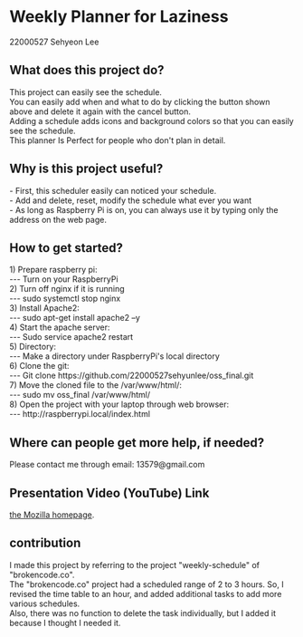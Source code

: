 # Weekly Planner for Laziness

22000527 Sehyeon Lee

<h2>What does this project do?</h3>
This project can easily see the schedule.<br>
You can easily add when and what to do by clicking the button shown above and delete it again with the cancel button.<br>
Adding a schedule adds icons and background colors so that you can easily see the schedule.<br>
This planner Is Perfect for people who don't plan in detail.<br>

<h2>Why is this project useful?</h3> 
- First, this scheduler easily can noticed your schedule.<br>
- Add and delete, reset, modify the schedule what ever you want<br>
- As long as Raspberry Pi is on, you can always use it by typing only the address on the web page.<br>
<h2>How to get started? </h3>
<div>
1) Prepare raspberry pi: <br>--- Turn on your RaspberryPi<br>
2) Turn off nginx if it is running <br>---   sudo systemctl stop nginx<br>
3) Install Apache2:<br>---  sudo apt-get install apache2 –y<br>
4) Start the apache server:<br>---   Sudo service apache2 restart<br>
5) Directory:<br>---    Make a directory under RaspberryPi's local directory<br>
6) Clone the git:<br>---   Git clone https://github.com/22000527sehyunlee/oss_final.git<br>
7) Move the cloned file to the /var/www/html/:<br>---   sudo mv oss_final /var/www/html/<br>
8) Open the project with your laptop through web browser:<br>---    http://raspberrypi.local/index.html<br>
  
</div>
<h2>Where can people get more help, if needed? </h3>
Please contact me through email: 13579@gmail.com<br>
<h2>Presentation Video (YouTube) Link</h3> 
<a href="[https://www.mozilla.org/en-US/](https://youtu.be/J3cjEqju1b4)"
   title="The best place to find more information about Mozilla's
          mission and how to contribute">the Mozilla homepage</a>.<br>
<h2>contribution</h3>
I made this project by referring to the project "weekly-schedule" of "brokencode.co".<br>
The "brokencode.co" project had a scheduled range of 2 to 3 hours. So, I revised the time table to an hour, and added additional tasks to add more various schedules. <br>Also, there was no function to delete the task individually, but I added it because I thought I needed it.
